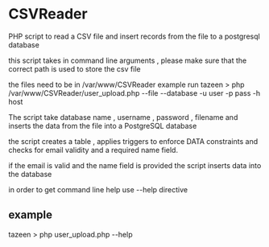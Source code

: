 # CSVReader
PHP script to read a CSV file and insert records from the file to a postgresql database

this script takes in command line arguments , please make sure that the correct path is used to store the csv file 

the files need to be in /var/www/CSVReader
example run
tazeen > php /var/www/CSVReader/user_upload.php --file <filename> --database <databasename> -u user -p pass -h host

The script take database name , username , password , filename and inserts the data from the file into a PostgreSQL database

the script creates a table , applies triggers to enforce DATA constraints and checks for email validity and a required name field.

if the email is valid and the name field is provided the script inserts data into the database

in order to get command line help use --help directive

example 
--------
tazeen > php user_upload.php --help


